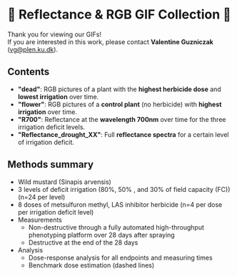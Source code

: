 # 🌱 Reflectance & RGB GIF Collection 🌱

Thank you for viewing our GIFs!  
If you are interested in this work, please contact **Valentine Guzniczak** (vg@plen.ku.dk).

## Contents

- **"dead"**: RGB pictures of a plant with the **highest herbicide dose** and **lowest irrigation** over time.
- **"flower"**: RGB pictures of a **control plant** (no herbicide) with **highest irrigation** over time.
- **"R700"**: Reflectance at the **wavelength 700nm** over time for the three irrigation deficit levels.
- **"Reflectance_drought_XX"**: Full **reflectance spectra** for a certain level of irrigation deficit.

## Methods summary
- Wild mustard (Sinapis arvensis)
- 3 levels of deficit irrigation (80%, 50% , and 30% of field capacity (FC)) (n=24 per level)
- 8 doses of metsulfuron methyl, LAS inhibitor herbicide (n=4 per dose per irrigation deficit  level)
- Measurements
  - Non-destructive through a fully automated high-throughput phenotyping platform over 28 days after spraying 
  - Destructive at the end of the 28 days
- Analysis
  - Dose-response analysis for all endpoints and measuring times
  - Benchmark dose estimation (dashed lines)

